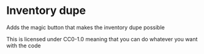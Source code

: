 # Inventory dupe

Adds the magic button that makes the inventory dupe possible

This is licensed under CC0-1.0 meaning that you can do whatever you want with the code
